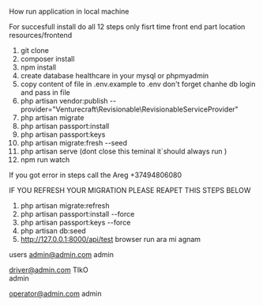 How run application in local machine

For succesfull install do all 12 steps only fisrt time
front end part location resources/frontend


1. git clone 
2. composer install
3. npm install
4. create database healthcare in your mysql or phpmyadmin
5. copy content of file in .env.example to .env don't forget chanhe db login and pass in file 
6. php artisan vendor:publish --provider="Venturecraft\Revisionable\RevisionableServiceProvider"
7. php artisan migrate  
8. php artisan passport:install 
9. php artisan passport:keys 
10. php artisan migrate:fresh --seed
11. php artisan serve (dont close this teminal it`should always run )
12. npm run watch


If you got error in steps call the Areg +37494806080



IF YOU REFRESH YOUR MIGRATION PLEASE REAPET THIS STEPS BELOW
1. php artisan migrate:refresh
2. php artisan passport:install --force
3. php artisan passport:keys  --force
4. php artisan db:seed
5. http://127.0.0.1:8000/api/test browser run ara mi agnam

users
admin@admin.com
admin

driver@admin.com   TIkO  
admin



operator@admin.com
admin
